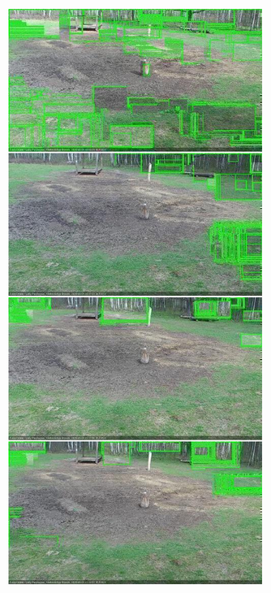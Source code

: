 ![20200501-100323-103328](in2/20200501/20200501-100323-103328_0_.jpg)
![20200501-103334-110338](in2/20200501/20200501-103334-110338_0_.jpg)
![20200501-110344-113349](in2/20200501/20200501-110344-113349_0_.jpg)
![20200501-113355-120358](in2/20200501/20200501-113355-120358_0_.jpg)

